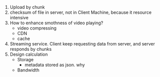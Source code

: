 1. Upload by chunk
2. checksum of file in server, not in Client Machine, because it resource intensive
3. How to enhance smothness of video playing?
   - video compressing
   - CDN
   - cache
4. Streaming service. Client keep requesting data from server, and server responds by chunks
5. Design calculation
   - Storage
     - metadata stored as json. why
   - Bandwidth
